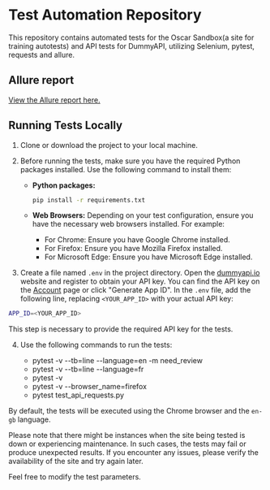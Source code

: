 # Test Automation Repository

This repository contains automated tests for the Oscar Sandbox(a site for training autotests) and API tests for DummyAPI, utilizing Selenium, pytest, requests and allure.

## Allure report

[View the Allure report here.](https://irinafrutiz.github.io/stepik_auto_tests_course_final_block/)

## Running Tests Locally

1. Clone or download the project to your local machine.
2. Before running the tests, make sure you have the required Python packages installed. Use the following command to install them:

   - **Python packages:**
     ```bash
     pip install -r requirements.txt
     ```

   - **Web Browsers:** Depending on your test configuration, ensure you have the necessary web browsers installed. For example:
     - For Chrome: Ensure you have Google Chrome installed.
     - For Firefox: Ensure you have Mozilla Firefox installed.
     - For Microsoft Edge: Ensure you have Microsoft Edge installed.

3. Create a file named `.env` in the project directory. Open the [dummyapi.io](https://dummyapi.io/) website and register to obtain your API key. You can find the API key on the [Account](https://dummyapi.io/account) page or click "Generate App ID". In the `.env` file, add the following line, replacing `<YOUR_APP_ID>` with your actual API key:
```bash
APP_ID=<YOUR_APP_ID>
```
This step is necessary to provide the required API key for the tests.

4. Use the following commands to run the tests:

   - pytest -v --tb=line --language=en -m need_review
   - pytest -v --tb=line --language=fr
   - pytest -v
   - pytest -v --browser_name=firefox
   - pytest test_api_requests.py

By default, the tests will be executed using the Chrome browser and the `en-gb` language.

Please note that there might be instances when the site being tested is down or experiencing maintenance. In such cases, the tests may fail or produce unexpected results. If you encounter any issues, please verify the availability of the site and try again later.

Feel free to modify the test parameters.
